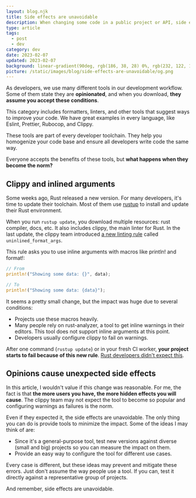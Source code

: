 ```yaml
---
layout: blog.njk
title: Side effects are unavoidable
description: When changing some code in a public project or API, side effects are unavoidable. The more users you have, the more hidden effects you will cause
type: article
tags:
  - post
  - dev
category: dev
date: 2023-02-07
updated: 2023-02-07
background: linear-gradient(90deg, rgb(186, 38, 28) 0%, rgb(232, 122, 19) 100%);
picture: /static/images/blog/side-effects-are-unavoidable/og.png
---
```


As developers, we use many different tools in our development workflow. Some of them state they are **opinionated**, and when you download, **they assume you accept these conditions**.

This category includes formatters, linters, and other tools that suggest ways to improve your code. We have great examples in every language, like Eslint, Prettier, Rubocop, and Clippy.

These tools are part of every developer toolchain. They help you homogenize your code base and ensure all developers write code the same way.

Everyone accepts the benefits of these tools, but **what happens when they become the norm?**

## Clippy and inlined arguments

Some weeks ago, Rust released a new version. For many developers, it's time to update their toolchain. Most of them use [rustup](https://rustup.rs/) to install and update their Rust environment.

When you run `rustup update`, you download multiple resources: rust compiler, docs, etc. It also includes clippy, the main linter for Rust. In the last update, the clippy team introduced [a new linting rule](https://github.com/rust-lang/rust-clippy/issues/9618) called `uninlined_format_args`.

This rule asks you to use inline arguments with macros like println! and format!:

```rust
// From
println!("Showing some data: {}", data);

// To
println!("Showing some data: {data}");
```

It seems a pretty small change, but the impact was huge due to several conditions:

* Projects use these macros heavily.
* Many people rely on rust-analyzer, a tool to get inline warnings in their editors. This tool does not support inline arguments at this point.
* Developers usually configure clippy to fail on warnings.

After one command (`rustup update`) or in your fresh CI worker, **your project starts to fail because of this new rule**. [Rust developers didn't expect this](https://github.com/rust-lang/rust-clippy/issues/10087).

## Opinions cause unexpected side effects

In this article, I wouldn't value if this change was reasonable. For me, the fact is that **the more users you have, the more hidden effects you will cause**. The clippy team may not expect the tool to become so popular and configuring warnings as failures is the norm.

Even if they expected it, the side effects are unavoidable. The only thing you can do is provide tools to minimize the impact. Some of the ideas I may think of are:

* Since it's a general-purpose tool, test new versions against diverse (small and big) projects so you can measure the impact on them.
* Provide an easy way to configure the tool for different use cases.

Every case is different, but these ideas may prevent and mitigate these errors. Just don't assume the way people use a tool. If you can, test it directly against a representative group of projects.

And remember, side effects are unavoidable.
